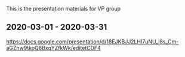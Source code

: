 This is the presentation materials for VP group


## 2020-03-01 - 2020-03-31
https://docs.google.com/presentation/d/18EJKBJJ2LHI7uNU_l8s_Cm-aGZhw9tkoQ8BxqYZfkWk/editetCDF4
